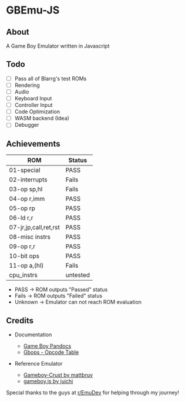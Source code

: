 # GBEmu-JS

## About

A Game Boy Emulator written in Javascript

## Todo

- [ ] Pass all of Blarrg's test ROMs
- [ ] Rendering
- [ ] Audio
- [ ] Keyboard Input
- [ ] Controller Input
- [ ] Code Optimization
- [ ] WASM backend (Idea)
- [ ] Debugger

## Achievements

| ROM                   | Status   | 
|-----------------------|----------|
| 01-special            | PASS     |
| 02-interrupts         | Fails    |
| 03-op sp,hl           | Fails    |
| 04-op r,imm           | PASS     |
| 05-op rp              | PASS     |
| 06-ld r,r             | PASS     |
| 07-jr,jp,call,ret,rst | PASS     |
| 08-misc instrs        | PASS     |
| 09-op r,r             | PASS     |
| 10-bit ops            | PASS     |
| 11-op a,(hl)          | Fails    |
| cpu_instrs            | untested |

- PASS -> ROM outputs "Passed" status
- Fails -> ROM outputs "Failed" status
- Unknown -> Emulator can not reach ROM evaluation

## Credits

- Documentation
    - [Game Boy Pandocs](https://gbdev.io/pandocs/)
    - [Gbops - Opcode Table](https://izik1.github.io/gbops/)


- Reference Emulator
    - [Gameboy-Crust by mattbruv](https://github.com/mattbruv/Gameboy-Crust)
    - [gameboy.js by juichi](https://github.com/juchi/gameboy.js/)

Special thanks to the guys at [r/EmuDev](https://www.reddit.com/r/EmuDev/) for helping through my journey!
